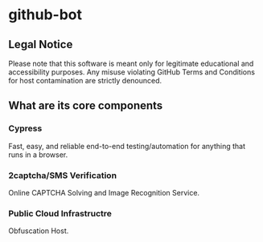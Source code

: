 # github-bot



## Legal Notice
Please note that this software is meant only for legitimate educational and accessibility purposes. Any misuse violating GitHub Terms and Conditions for host contamination are strictly denounced. 

## What are its core components

### Cypress

Fast, easy, and reliable end-to-end testing/automation for anything that runs in a browser.

### 2captcha/SMS Verification

Online CAPTCHA Solving and Image Recognition Service.

### Public Cloud Infrastructre

Obfuscation Host.
